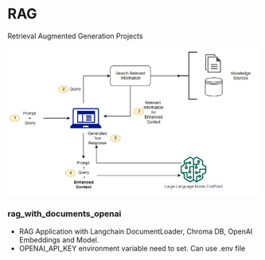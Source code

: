 # RAG
Retrieval Augmented Generation Projects

<img src="assets/rag.jpg" width=800>

### rag_with_documents_openai
- RAG Application with Langchain DocumentLoader, Chroma DB, OpenAI Embeddings and Model.
- OPENAI_API_KEY environment variable need to set. Can use .env file